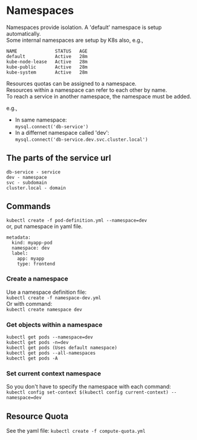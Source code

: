 # Namespaces
Namespaces provide isolation. A 'default' namespace is setup automatically.  
Some internal namespaces are setup by K8s also, e.g., 

```
NAME              STATUS   AGE
default           Active   28m
kube-node-lease   Active   28m
kube-public       Active   28m
kube-system       Active   28m
```

Resources quotas can be assigned to a namespace.  
Resources within a namespace can refer to each other by name.  
To reach a service in another namespace, the namespace must be added.  

e.g.,
- In same namespace:  
`mysql.connect('db-service')`
- In a differnet namespace called 'dev':  
`mysql.connect('db-service.dev.svc.cluster.local')`

## The parts of the service url
```
db-service - service
dev - namespace
svc - subdomain
cluster.local - domain
```

## Commands
`kubectl create -f pod-definition.yml --namespace=dev`  
or, put namespace in yaml file.

```
metadata:
  kind: myapp-pod
  namespace: dev
  label:
    app: myapp
    type: frontend  
```

### Create a namespace
Use a namespace definition file:  
`kubectl create -f namespace-dev.yml`  
Or with command:  
`kubectl create namespace dev`  

### Get objects within a namespace
```
kubectl get pods --namespace=dev
kubectl get pods -n=dev
kubectl get pods (Uses default namespace)
kubectl get pods --all-namespaces
kubectl get pods -A
```

### Set current context namespace
So you don't have to specify the namespace with each command:  
`kubectl config set-context $(kubectl config current-context) --namespace=dev`  

## Resource Quota
See the yaml file:
`kubectl create -f compute-quota.yml`
